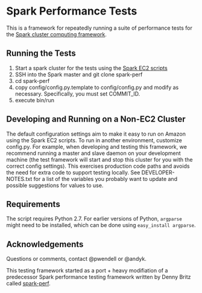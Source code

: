 # Spark Performance Tests

This is a framework for repeatedly running a suite of performance tests for the [Spark cluster computing framework](http://spark-project.org).

## Running the Tests
1. Start a spark cluster for the tests using the [Spark EC2 scripts](http://spark-project.org/docs/latest/ec2-scripts.html)
2. SSH into the Spark master and git clone spark-perf
3. cd spark-perf
4. copy config/config.py.template to config/config.py and modify as necessary. Specifically, you must set COMMIT_ID.
5. execute bin/run

## Developing and Running on a Non-EC2 Cluster
The default configuration settings aim to make it easy to run on Amazon using the Spark EC2
scripts. To run in another environment, customize config.py. For example, when developing and
testing this framework, we recommend running a master and slave daemon on your development machine
(the test framework will start and stop this cluster for you with the correct config settings).
This exercises production code paths and avoids the need for extra code to support testing
locally. See DEVELOPER-NOTES.txt for a list of the variables you probably want to update and
possible suggestions for values to use.

## Requirements
The script requires Python 2.7. For earlier versions of Python, `argparse` might need to be installed, 
which can be done using `easy_install argparse`.

## Acknowledgements
Questions or comments, contact @pwendell or @andyk.

This testing framework started as a port + heavy modifiation of a predecessor
Spark performance testing framework written by Denny Britz called
[spark-perf](https://github.com/dennybritz/spark-perf).
